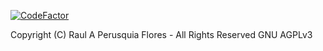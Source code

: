 [![CodeFactor](https://www.codefactor.io/repository/github/inikoo/pika/badge)](https://www.codefactor.io/repository/github/inikoo/pika)

Copyright (C) Raul A Perusquia Flores - All Rights Reserved GNU AGPLv3
